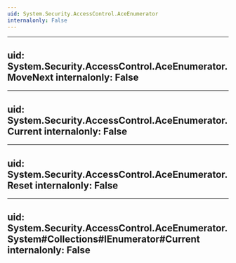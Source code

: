 ```yaml
---
uid: System.Security.AccessControl.AceEnumerator
internalonly: False
---
```


---
uid: System.Security.AccessControl.AceEnumerator.MoveNext
internalonly: False
---

---
uid: System.Security.AccessControl.AceEnumerator.Current
internalonly: False
---

---
uid: System.Security.AccessControl.AceEnumerator.Reset
internalonly: False
---

---
uid: System.Security.AccessControl.AceEnumerator.System#Collections#IEnumerator#Current
internalonly: False
---
